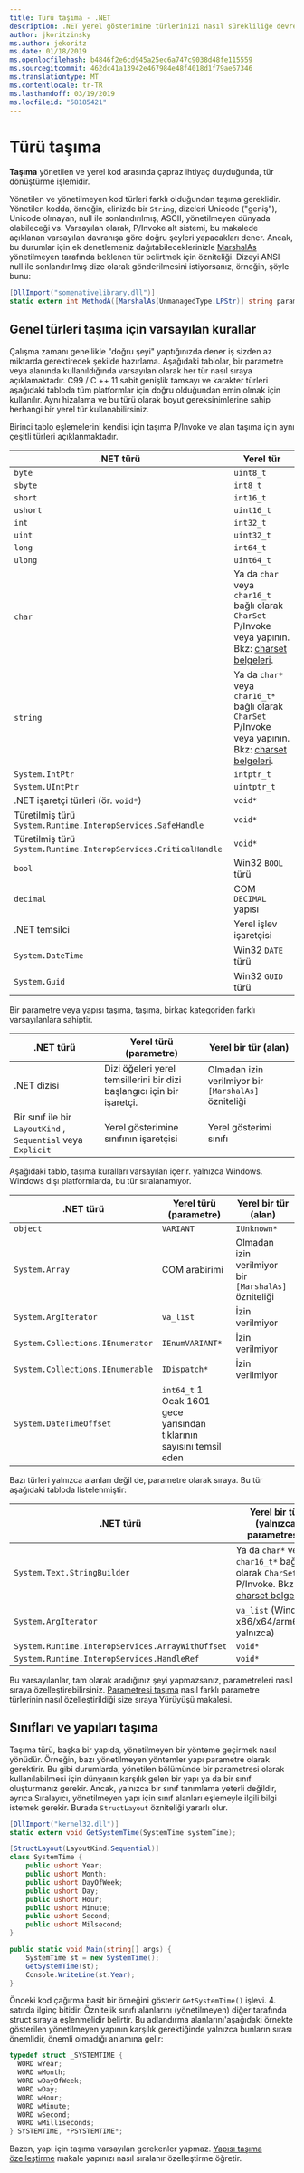 ```yaml
---
title: Türü taşıma - .NET
description: .NET yerel gösterimine türlerinizi nasıl sürekliliğe devreder öğrenin.
author: jkoritzinsky
ms.author: jekoritz
ms.date: 01/18/2019
ms.openlocfilehash: b4846f2e6cd945a25ec6a747c9038d48fe115559
ms.sourcegitcommit: 462dc41a13942e467984e48f4018d1f79ae67346
ms.translationtype: MT
ms.contentlocale: tr-TR
ms.lasthandoff: 03/19/2019
ms.locfileid: "58185421"
---
```

# <a name="type-marshalling"></a>Türü taşıma

**Taşıma** yönetilen ve yerel kod arasında çapraz ihtiyaç duyduğunda, tür dönüştürme işlemidir.

Yönetilen ve yönetilmeyen kod türleri farklı olduğundan taşıma gereklidir. Yönetilen kodda, örneğin, elinizde bir `String`, dizeleri Unicode ("geniş"), Unicode olmayan, null ile sonlandırılmış, ASCII, yönetilmeyen dünyada olabileceği vs. Varsayılan olarak, P/Invoke alt sistemi, bu makalede açıklanan varsayılan davranışa göre doğru şeyleri yapacakları dener. Ancak, bu durumlar için ek denetlemeniz dağıtabileceklerinizle [MarshalAs](xref:System.Runtime.InteropServices.MarshalAsAttribute) yönetilmeyen tarafında beklenen tür belirtmek için özniteliği. Dizeyi ANSI null ile sonlandırılmış dize olarak gönderilmesini istiyorsanız, örneğin, şöyle bunu:

```csharp
[DllImport("somenativelibrary.dll")]
static extern int MethodA([MarshalAs(UnmanagedType.LPStr)] string parameter);
```

## <a name="default-rules-for-marshalling-common-types"></a>Genel türleri taşıma için varsayılan kurallar

Çalışma zamanı genellikle "doğru şeyi" yaptığınızda dener iş sizden az miktarda gerektirecek şekilde hazırlama. Aşağıdaki tablolar, bir parametre veya alanında kullanıldığında varsayılan olarak her tür nasıl sıraya açıklamaktadır. C99 / C ++ 11 sabit genişlik tamsayı ve karakter türleri aşağıdaki tabloda tüm platformlar için doğru olduğundan emin olmak için kullanılır. Aynı hizalama ve bu türü olarak boyut gereksinimlerine sahip herhangi bir yerel tür kullanabilirsiniz.

Birinci tablo eşlemelerini kendisi için taşıma P/Invoke ve alan taşıma için aynı çeşitli türleri açıklanmaktadır.

| .NET türü | Yerel tür  |
|-----------|-------------------------|
| `byte`    | `uint8_t`               |
| `sbyte`   | `int8_t`                |
| `short`   | `int16_t`               |
| `ushort`  | `uint16_t`              |
| `int`     | `int32_t`               |
| `uint`    | `uint32_t`              |
| `long`    | `int64_t`               |
| `ulong`   | `uint64_t`              |
| `char`    | Ya da `char` veya `char16_t` bağlı olarak `CharSet` P/Invoke veya yapının. Bkz: [charset belgeleri](charset.md). |
| `string`  | Ya da `char*` veya `char16_t*` bağlı olarak `CharSet` P/Invoke veya yapının. Bkz: [charset belgeleri](charset.md). |
| `System.IntPtr` | `intptr_t`        |
| `System.UIntPtr` | `uintptr_t`      |
| .NET işaretçi türleri (ör. `void*`)  | `void*` |
| Türetilmiş türü `System.Runtime.InteropServices.SafeHandle` | `void*` |
| Türetilmiş türü `System.Runtime.InteropServices.CriticalHandle` | `void*`          |
| `bool`    | Win32 `BOOL` türü       |
| `decimal` | COM `DECIMAL` yapısı |
| .NET temsilci | Yerel işlev işaretçisi |
| `System.DateTime` | Win32 `DATE` türü |
| `System.Guid` | Win32 `GUID` türü |

Bir parametre veya yapısı taşıma, taşıma, birkaç kategoriden farklı varsayılanlara sahiptir.

| .NET türü | Yerel türü (parametre) | Yerel bir tür (alan) |
|-----------|-------------------------|---------------------|
| .NET dizisi | Dizi öğeleri yerel temsillerini bir dizi başlangıcı için bir işaretçi. | Olmadan izin verilmiyor bir `[MarshalAs]` özniteliği|
| Bir sınıf ile bir `LayoutKind` , `Sequential` veya `Explicit` | Yerel gösterimine sınıfının işaretçisi | Yerel gösterimi sınıfı |

Aşağıdaki tablo, taşıma kuralları varsayılan içerir. yalnızca Windows. Windows dışı platformlarda, bu tür sıralanamıyor.

| .NET türü | Yerel türü (parametre) | Yerel bir tür (alan) |
|-----------|-------------------------|---------------------|
| `object`  | `VARIANT`               | `IUnknown*`         |
| `System.Array` | COM arabirimi | Olmadan izin verilmiyor bir `[MarshalAs]` özniteliği |
| `System.ArgIterator` | `va_list` | İzin verilmiyor |
| `System.Collections.IEnumerator` | `IEnumVARIANT*` | İzin verilmiyor |
| `System.Collections.IEnumerable` | `IDispatch*` | İzin verilmiyor |
| `System.DateTimeOffset` | `int64_t` 1 Ocak 1601 gece yarısından tıklarının sayısını temsil eden || `int64_t` 1 Ocak 1601 gece yarısından tıklarının sayısını temsil eden |

Bazı türleri yalnızca alanları değil de, parametre olarak sıraya. Bu tür aşağıdaki tabloda listelenmiştir:

| .NET türü | Yerel bir tür (yalnızca parametresi) |
|-----------|------------------------------|
| `System.Text.StringBuilder` | Ya da `char*` veya `char16_t*` bağlı olarak `CharSet` P/Invoke.  Bkz: [charset belgeleri](charset.md). |
| `System.ArgIterator` | `va_list` (Windows x86/x64/arm64'te yalnızca) |
| `System.Runtime.InteropServices.ArrayWithOffset` | `void*` |
| `System.Runtime.InteropServices.HandleRef` | `void*` |

Bu varsayılanlar, tam olarak aradığınız şeyi yapmazsanız, parametreleri nasıl sıraya özelleştirebilirsiniz. [Parametresi taşıma](customize-parameter-marshalling.md) nasıl farklı parametre türlerinin nasıl özelleştirildiği size sıraya Yürüyüşü makalesi.

## <a name="marshalling-classes-and-structs"></a>Sınıfları ve yapıları taşıma

Taşıma türü, başka bir yapıda, yönetilmeyen bir yönteme geçirmek nasıl yönüdür. Örneğin, bazı yönetilmeyen yöntemler yapı parametre olarak gerektirir. Bu gibi durumlarda, yönetilen bölümünde bir parametresi olarak kullanılabilmesi için dünyanın karşılık gelen bir yapı ya da bir sınıf oluşturmanız gerekir. Ancak, yalnızca bir sınıf tanımlama yeterli değildir, ayrıca Sıralayıcı, yönetilmeyen yapı için sınıf alanları eşlemeyle ilgili bilgi istemek gerekir. Burada `StructLayout` özniteliği yararlı olur.

```csharp
[DllImport("kernel32.dll")]
static extern void GetSystemTime(SystemTime systemTime);

[StructLayout(LayoutKind.Sequential)]
class SystemTime {
    public ushort Year;
    public ushort Month;
    public ushort DayOfWeek;
    public ushort Day;
    public ushort Hour;
    public ushort Minute;
    public ushort Second;
    public ushort Milsecond;
}

public static void Main(string[] args) {
    SystemTime st = new SystemTime();
    GetSystemTime(st);
    Console.WriteLine(st.Year);
}
```

Önceki kod çağırma basit bir örneğini gösterir `GetSystemTime()` işlevi. 4. satırda ilginç bitidir. Öznitelik sınıfı alanlarını (yönetilmeyen) diğer tarafında struct sırayla eşlenmelidir belirtir. Bu adlandırma alanlarını'aşağıdaki örnekte gösterilen yönetilmeyen yapının karşılık gerektiğinde yalnızca bunların sırası önemlidir, önemli olmadığı anlamına gelir:

```c
typedef struct _SYSTEMTIME {
  WORD wYear;
  WORD wMonth;
  WORD wDayOfWeek;
  WORD wDay;
  WORD wHour;
  WORD wMinute;
  WORD wSecond;
  WORD wMilliseconds;
} SYSTEMTIME, *PSYSTEMTIME*;
```

Bazen, yapı için taşıma varsayılan gerekenler yapmaz. [Yapısı taşıma özelleştirme](./customize-struct-marshalling.md) makale yapınızı nasıl sıralanır özelleştirme öğretir.
